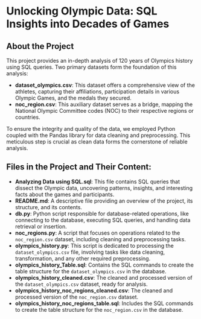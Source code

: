 # Unlocking Olympic Data: SQL Insights into Decades of Games

## About the Project
This project provides an in-depth analysis of 120 years of Olympics history using SQL queries. Two primary datasets form the foundation of this analysis:

- **dataset_olympics.csv**: This dataset offers a comprehensive view of the athletes, capturing their affiliations, participation details in various Olympic Games, and the medals they secured.
- **noc_region.csv**: This auxiliary dataset serves as a bridge, mapping the National Olympic Committee codes (NOC) to their respective regions or countries.

To ensure the integrity and quality of the data, we employed Python coupled with the Pandas library for data cleaning and preprocessing. This meticulous step is crucial as clean data forms the cornerstone of reliable analysis.

## Files in the Project and Their Content:

- **Analyzing Data using SQL.sql**: This file contains SQL queries that dissect the Olympic data, uncovering patterns, insights, and interesting facts about the games and participants.
- **README.md**: A descriptive file providing an overview of the project, its structure, and its contents.
- **db.py**: Python script responsible for database-related operations, like connecting to the database, executing SQL queries, and handling data retrieval or insertion.
- **noc_regions.py**: A script that focuses on operations related to the `noc_region.csv` dataset, including cleaning and preprocessing tasks.
- **olympics_history.py**: This script is dedicated to processing the `dataset_olympics.csv` file, involving tasks like data cleaning, transformation, and any other required preprocessing.
- **olympics_history_Table.sql**: Contains the SQL commands to create the table structure for the `dataset_olympics.csv` in the database.
- **olympics_history_cleaned.csv**: The cleaned and processed version of the `dataset_olympics.csv` dataset, ready for analysis.
- **olympics_history_noc_regions_cleaned.csv**: The cleaned and processed version of the `noc_region.csv` dataset.
- **olympics_history_noc_regions_table.sql**: Includes the SQL commands to create the table structure for the `noc_region.csv` in the database.
